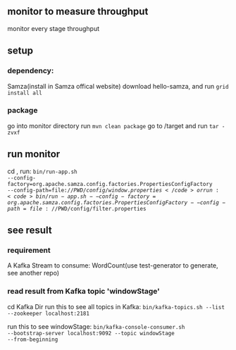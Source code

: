 ## monitor to measure throughput
monitor every stage throughput

## setup

### dependency:
Samza(install in Samza offical website)
download hello-samza, and run <code>grid install all</code>

### package
go into monitor directory
run <code>mvn clean package</code>
go to /target and run <code>tar -zvxf <package name></code>

## run monitor

cd <package name>, run:
<code>bin/run-app.sh --config-factory=org.apache.samza.config.factories.PropertiesConfigFactory --config-path=file://$PWD/config/window.properties</code>
or run:
<code>bin/run-app.sh --config-factory=org.apache.samza.config.factories.PropertiesConfigFactory --config-path=file://$PWD/config/filter.properties</code>

## see result

### requirement

A Kafka Stream to consume: WordCount(use test-generator to generate, see another repo)

### read result from Kafka topic 'windowStage'

cd Kafka Dir
run this to see all topics in Kafka:
<code>bin/kafka-topics.sh --list --zookeeper localhost:2181</code>

run this to see windowStage:
<code>bin/kafka-console-consumer.sh --bootstrap-server localhost:9092 --topic windowStage --from-beginning</code>